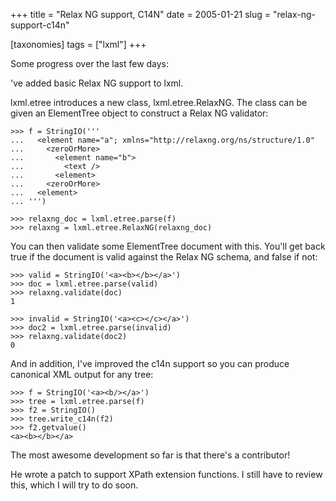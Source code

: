 +++
title = "Relax NG support, C14N"
date = 2005-01-21
slug = "relax-ng-support-c14n"

[taxonomies]
tags = ["lxml"]
+++

Some progress over the last few days:

've added basic Relax NG support to lxml.

lxml.etree introduces a new class, lxml.etree.RelaxNG. The class can be
given an ElementTree object to construct a Relax NG validator:

    >>> f = StringIO('''
    ...   <element name="a"; xmlns="http://relaxng.org/ns/structure/1.0"
    ...     <zeroOrMore>
    ...       <element name="b">
    ...         <text />
    ...       <element>
    ...     <zeroOrMore>
    ...   <element>
    ... ''')

    >>> relaxng_doc = lxml.etree.parse(f)
    >>> relaxng = lxml.etree.RelaxNG(relaxng_doc)

You can then validate some ElementTree document with this. You'll get
back true if the document is valid against the Relax NG schema, and
false if not:

    >>> valid = StringIO('<a><b></b></a>')
    >>> doc = lxml.etree.parse(valid)
    >>> relaxng.validate(doc)
    1

    >>> invalid = StringIO('<a><c></c></a>')
    >>> doc2 = lxml.etree.parse(invalid)
    >>> relaxng.validate(doc2)
    0

And in addition, I've improved the c14n support so you can produce
canonical XML output for any tree:

    >>> f = StringIO('<a><b/></a>')
    >>> tree = lxml.etree.parse(f)
    >>> f2 = StringIO()
    >>> tree.write_c14n(f2)
    >>> f2.getvalue()
    <a><b></b></a>

The most awesome development so far is that there's a contributor!

He wrote a patch to support XPath extension functions. I still have to
review this, which I will try to do soon.
